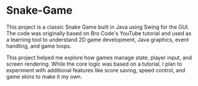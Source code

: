 # Snake-Game
This project is a classic Snake Game built in Java using Swing for the GUI. The code was originally based on Bro Code's YouTube tutorial and used as a learning tool to understand 2D game development, Java graphics, event handling, and game loops.

This project helped me explore how games manage state, player input, and screen rendering. While the core logic was based on a tutorial, I plan to experiment with additional features like score saving, speed control, and game skins to make it my own.
